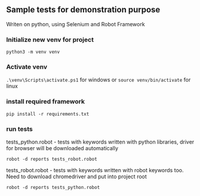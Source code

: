 ## Sample tests for demonstration purpose
Writen on python, using Selenium and Robot Framework


### Initialize new venv for project

```python3 -m venv venv```

### Activate venv

```.\venv\Scripts\activate.ps1``` for windows or ```source venv/bin/activate``` for linux

### install required framework

```pip install -r requirements.txt```

### run tests

tests_python.robot - tests with keywords written with python libraries, driver for browser will be downloaded automatically

```robot -d reports tests_robot.robot```

tests_robot.robot - tests with keywords written with robot keywords too. Need to download chromedriver and put into project root

```robot -d reports tests_python.robot```




